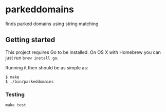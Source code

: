# parkeddomains

finds parked domains using string matching

## Getting started

This project requires Go to be installed. On OS X with Homebrew you can just run `brew install go`.

Running it then should be as simple as:

```console
$ make
$ ./bin/parkeddomains
```

### Testing

``make test``